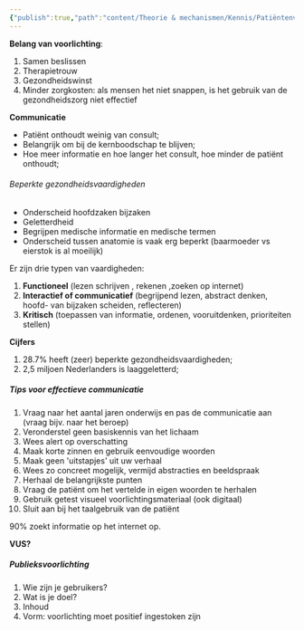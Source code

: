 ```yaml
---
{"publish":true,"path":"content/Theorie & mechanismen/Kennis/Patiëntenvoorlichting.md","permalink":"/content/theorie-and-mechanismen/kennis/patientenvoorlichting/"}
---
```


**Belang van voorlichting**:
1. Samen beslissen
2. Therapietrouw
3. Gezondheidswinst
4. Minder zorgkosten: als mensen het niet snappen, is het gebruik van de gezondheidszorg niet effectief

**Communicatie**
- Patiënt onthoudt weinig van consult;
- Belangrijk om bij de kernboodschap te blijven;
- Hoe meer informatie en hoe langer het consult, hoe minder de patiënt onthoudt;


###### Beperkte gezondheidsvaardigheden
- Onderscheid hoofdzaken bijzaken
- Geletterdheid
- Begrijpen medische informatie en medische termen
- Onderscheid tussen anatomie is vaak erg beperkt (baarmoeder vs eierstok is al moeilijk)

Er zijn drie typen van vaardigheden:
1. **Functioneel** (lezen schrijven , rekenen ,zoeken op internet)
2. **Interactief of communicatief** (begrijpend lezen, abstract denken, hoofd- van bijzaken scheiden, reflecteren)
3. **Kritisch** (toepassen van informatie, ordenen, vooruitdenken, prioriteiten stellen)

**Cijfers**
1. 28.7% heeft (zeer) beperkte gezondheidsvaardigheden;
2. 2,5 miljoen Nederlanders is laaggeletterd;

##### Tips voor effectieve communicatie
1. Vraag naar het aantal jaren onderwijs en pas de communicatie aan (vraag bijv. naar het beroep)
2. Veronderstel geen basiskennis van het lichaam
3. Wees alert op overschatting
4. Maak korte zinnen en gebruik eenvoudige woorden
5. Maak geen 'uitstapjes' uit uw verhaal
6. Wees zo concreet mogelijk, vermijd abstracties en beeldspraak
7. Herhaal de belangrijkste punten
8. Vraag de patiënt om het vertelde in eigen woorden te herhalen
9. Gebruik getest visueel voorlichtingsmateriaal (ook digitaal)
10. Sluit aan bij het taalgebruik van de patiënt 

90% zoekt informatie op het internet op.


**VUS?** 

##### Publieksvoorlichting
1. Wie zijn je gebruikers?
2. Wat is je doel?
3. Inhoud 
4. Vorm: voorlichting moet positief ingestoken zijn